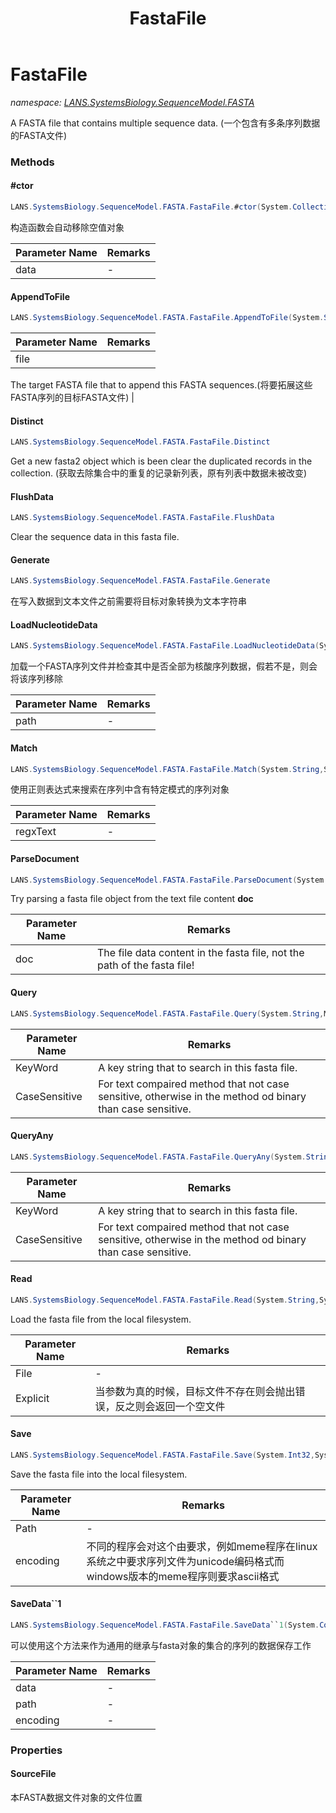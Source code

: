 ﻿---
title: FastaFile
---

# FastaFile
_namespace: [LANS.SystemsBiology.SequenceModel.FASTA](N-LANS.SystemsBiology.SequenceModel.FASTA.html)_

A FASTA file that contains multiple sequence data.
 (一个包含有多条序列数据的FASTA文件)



### Methods

#### #ctor
```csharp
LANS.SystemsBiology.SequenceModel.FASTA.FastaFile.#ctor(System.Collections.Generic.IEnumerable{LANS.SystemsBiology.SequenceModel.FASTA.FastaToken})
```
构造函数会自动移除空值对象

|Parameter Name|Remarks|
|--------------|-------|
|data|-|


#### AppendToFile
```csharp
LANS.SystemsBiology.SequenceModel.FASTA.FastaFile.AppendToFile(System.String)
```


|Parameter Name|Remarks|
|--------------|-------|
|file|
 The target FASTA file that to append this FASTA sequences.(将要拓展这些FASTA序列的目标FASTA文件)
 |


#### Distinct
```csharp
LANS.SystemsBiology.SequenceModel.FASTA.FastaFile.Distinct
```
Get a new fasta2 object which is been clear the duplicated records in the collection.
 (获取去除集合中的重复的记录新列表，原有列表中数据未被改变)

#### FlushData
```csharp
LANS.SystemsBiology.SequenceModel.FASTA.FastaFile.FlushData
```
Clear the sequence data in this fasta file.

#### Generate
```csharp
LANS.SystemsBiology.SequenceModel.FASTA.FastaFile.Generate
```
在写入数据到文本文件之前需要将目标对象转换为文本字符串

#### LoadNucleotideData
```csharp
LANS.SystemsBiology.SequenceModel.FASTA.FastaFile.LoadNucleotideData(System.String,System.Boolean)
```
加载一个FASTA序列文件并检查其中是否全部为核酸序列数据，假若不是，则会将该序列移除

|Parameter Name|Remarks|
|--------------|-------|
|path|-|


#### Match
```csharp
LANS.SystemsBiology.SequenceModel.FASTA.FastaFile.Match(System.String,System.Text.RegularExpressions.RegexOptions)
```
使用正则表达式来搜索在序列中含有特定模式的序列对象

|Parameter Name|Remarks|
|--------------|-------|
|regxText|-|


#### ParseDocument
```csharp
LANS.SystemsBiology.SequenceModel.FASTA.FastaFile.ParseDocument(System.String)
```
Try parsing a fasta file object from the text file content **doc**

|Parameter Name|Remarks|
|--------------|-------|
|doc|The file data content in the fasta file, not the path of the fasta file!|


#### Query
```csharp
LANS.SystemsBiology.SequenceModel.FASTA.FastaFile.Query(System.String,Microsoft.VisualBasic.CompareMethod)
```


|Parameter Name|Remarks|
|--------------|-------|
|KeyWord|A key string that to search in this fasta file.|
|CaseSensitive|For text compaired method that not case sensitive, otherwise in the method od binary than case sensitive.|


#### QueryAny
```csharp
LANS.SystemsBiology.SequenceModel.FASTA.FastaFile.QueryAny(System.String,Microsoft.VisualBasic.CompareMethod)
```


|Parameter Name|Remarks|
|--------------|-------|
|KeyWord|A key string that to search in this fasta file.|
|CaseSensitive|For text compaired method that not case sensitive, otherwise in the method od binary than case sensitive.|


#### Read
```csharp
LANS.SystemsBiology.SequenceModel.FASTA.FastaFile.Read(System.String,System.Boolean)
```
Load the fasta file from the local filesystem.

|Parameter Name|Remarks|
|--------------|-------|
|File|-|
|Explicit|当参数为真的时候，目标文件不存在则会抛出错误，反之则会返回一个空文件|


#### Save
```csharp
LANS.SystemsBiology.SequenceModel.FASTA.FastaFile.Save(System.Int32,System.String,System.Text.Encoding)
```
Save the fasta file into the local filesystem.

|Parameter Name|Remarks|
|--------------|-------|
|Path|-|
|encoding|不同的程序会对这个由要求，例如meme程序在linux系统之中要求序列文件为unicode编码格式而windows版本的meme程序则要求ascii格式|


#### SaveData``1
```csharp
LANS.SystemsBiology.SequenceModel.FASTA.FastaFile.SaveData``1(System.Collections.Generic.IEnumerable{``0},System.String,System.Text.Encoding)
```
可以使用这个方法来作为通用的继承与fasta对象的集合的序列的数据保存工作

|Parameter Name|Remarks|
|--------------|-------|
|data|-|
|path|-|
|encoding|-|



### Properties

#### SourceFile
本FASTA数据文件对象的文件位置
